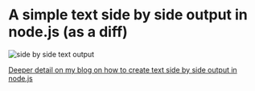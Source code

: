 # A simple text side by side output in node.js (as a diff)

![side by side text output](https://i.imgflip.com/4v4qn1.gif)

[Deeper detail on my blog on how to create text side by side output in node.js](https://gallant-bell-850d88.netlify.app/2021/january/how-to-create-diff-text-output.html)